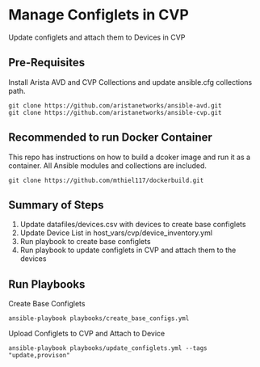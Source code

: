 # Manage Configlets in CVP

Update configlets and attach them to Devices in CVP

## Pre-Requisites

Install Arista AVD and CVP Collections and update ansible.cfg collections path.

```text
git clone https://github.com/aristanetworks/ansible-avd.git
git clone https://github.com/aristanetworks/ansible-cvp.git
```

## Recommended to run Docker Container

This repo has instructions on how to build a dcoker image and run it as a container.  All Ansible modules and collections are included.

```text
git clone https://github.com/mthiel117/dockerbuild.git
```

## Summary of Steps

1. Update datafiles/devices.csv with devices to create base configlets
2. Update Device List in host_vars/cvp/device_inventory.yml
3. Run playbook to create base configlets
4. Run playbook to update configlets in CVP and attach them to the devices

## Run Playbooks

Create Base Configlets

```text
ansible-playbook playbooks/create_base_configs.yml
```

Upload Configlets to CVP and Attach to Device

```text
ansible-playbook playbooks/update_configlets.yml --tags "update,provison"
```